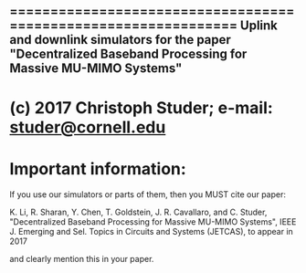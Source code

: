 ===============================================================
Uplink and downlink simulators for the paper 
"Decentralized Baseband Processing for Massive MU-MIMO Systems" 
---------------------------------------------------------------
(c) 2017 Christoph Studer; e-mail: studer@cornell.edu 
===============================================================

# Important information:

If you use our simulators or parts of them, then you MUST cite our paper: 

K. Li, R. Sharan, Y. Chen, T. Goldstein, J. R. Cavallaro, and C. Studer, "Decentralized Baseband Processing for Massive MU-MIMO Systems", IEEE J. Emerging and Sel. Topics in Circuits and Systems (JETCAS), to appear in 2017

and clearly mention this in your paper. 